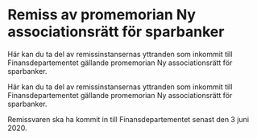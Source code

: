 # Remiss av promemorian Ny associationsrätt för sparbanker

Här kan du ta del av remissinstansernas yttranden som inkommit till Finansdepartementet gällande promemorian Ny associationsrätt för sparbanker.

Här kan du ta del av remissinstansernas yttranden som inkommit till Finansdepartementet gällande promemorian Ny associationsrätt för sparbanker.

Remissvaren ska ha kommit in till Finansdepartementet senast den 3 juni 2020.
